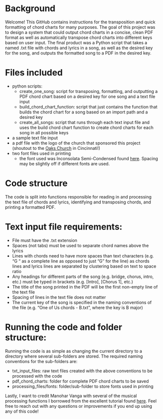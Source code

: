 # Background
Welcome! This GitHub contains instructions for the transposition and quick formatting of chord charts for many purposes. The goal of this project was to design a system that could output chord charts in a concise, clean PDF format as well as automatically transpose chord charts into different keys based on user input. The final product was a Python script that takes a named .txt file with chords and lyrics in a song, as well as the desired key for the song, and outputs the formatted song to a PDF in the desired key.

# Files included
- python scripts: 
    - create_one_song: script for transposing, formatting, and outputting a PDF chord chart based on a desired key for one song and a text file input
    - build_chord_chart_function: script that just contains the function that builds the chord chart for a song based on an import path and a desired key
    - create_all_songs: script that runs through each text input file and uses the build chord chart function to create chord charts for each song in all possible keys
- a sample text file input
- a pdf file with the logo of the church that sponsored this project (shoutout to the [Oaks Church](https://fonts.google.com/specimen/Inconsolata?subset=vietnamese) in Cincinnati!)
- two font files used in printing
  - the font used was Inconsolata Semi-Condensed found [here](https://fonts.google.com/specimen/Inconsolata?subset=vietnamese). Spacing may be slightly off if different fonts are used.

# Code structure
The code is split into functions responsible for reading in and processing the text file of chords and lyrics, identifying and transposing chords, and printing a formatted PDF.

# Text input file requirements:
- File must have the .txt extension
- Spaces (not tabs) must be used to separate chord names above the lyrics
- Lines with chords need to have more spaces than text characters (e.g. “G        “ as a complete line as opposed to just “G” for the line) as chords lines and lyrics lines are separated by clustering based on text to space ratio
- Any headings for different parts of the song (e.g. bridge, chorus, intro, etc.) must be typed in brackets (e.g. [Intro], [Chorus 1], etc.)
- The title of the song printed in the PDF will be the first non-empty line of the text file
- Spacing of lines in the text file does not matter
- The current key of the song is specified in the naming conventions of the file (e.g. “One of Us chords - B.txt”, where the key is B major)

# Running the code and folder structure:
Running the code is as simple as changing the current directory to a directory where several sub-folders are stored. The required naming conventions for the sub-folders are:
- txt_input_files: raw text files created with the above conventions to be processed with the code
- pdf_chord_charts: folder for complete PDF chord charts to be saved
- processing_files/fonts: folder/sub-folder to store fonts used in printing

Lastly, I want to credit Manohar Vanga with several of the musical processing functions I borrowed from the excellent tutorial found [here](https://www.mvanga.com/blog/basic-music-theory-in-200-lines-of-python). 
Feel free to reach out with any questions or improvements if you end up using any of this code!

